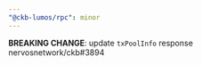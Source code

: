 ```yaml
---
"@ckb-lumos/rpc": minor
---
```


**BREAKING CHANGE**: update `txPoolInfo` response nervosnetwork/ckb#3894
